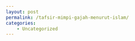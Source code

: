 ```yaml
---
layout: post
permalink: /tafsir-mimpi-gajah-menurut-islam/
categories:
    - Uncategorized
---
```


